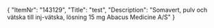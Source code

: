 {
  "ItemNr": "143129",
  "Title": "test",
  "Description": "Somavert, pulv och vätska till inj-vätska, lösning 15 mg Abacus Medicine A/S"
}
